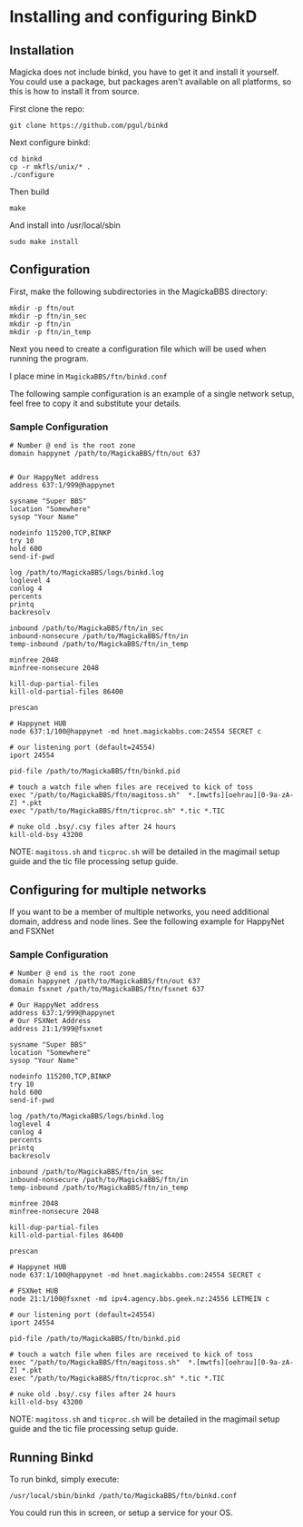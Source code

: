 # Installing and configuring BinkD

## Installation

Magicka does not include binkd, you have to get it and install it yourself. You could use a package, but packages aren't available on all platforms, so this is how to install it from source.

First clone the repo:

    git clone https://github.com/pgul/binkd

Next configure binkd:

    cd binkd
    cp -r mkfls/unix/* .
    ./configure

Then build

    make

And install into /usr/local/sbin

    sudo make install

## Configuration

First, make the following subdirectories in the MagickaBBS directory:

    mkdir -p ftn/out
    mkdir -p ftn/in_sec
    mkdir -p ftn/in
    mkdir -p ftn/in_temp


Next you need to create a configuration file which will be used when running the program.

I place mine in `MagickaBBS/ftn/binkd.conf`

The following sample configuration is an example of a single network setup, feel free to copy it and substitute your details.

### Sample Configuration

    # Number @ end is the root zone
    domain happynet /path/to/MagickaBBS/ftn/out 637


    # Our HappyNet address
    address 637:1/999@happynet

    sysname "Super BBS"
    location "Somewhere"
    sysop "Your Name"

    nodeinfo 115200,TCP,BINKP
    try 10
    hold 600
    send-if-pwd

    log /path/to/MagickaBBS/logs/binkd.log
    loglevel 4
    conlog 4
    percents
    printq
    backresolv

    inbound /path/to/MagickaBBS/ftn/in_sec
    inbound-nonsecure /path/to/MagickaBBS/ftn/in
    temp-inbound /path/to/MagickaBBS/ftn/in_temp

    minfree 2048
    minfree-nonsecure 2048

    kill-dup-partial-files
    kill-old-partial-files 86400

    prescan

    # Happynet HUB
    node 637:1/100@happynet -md hnet.magickabbs.com:24554 SECRET c

    # our listening port (default=24554)
    iport 24554

    pid-file /path/to/MagickaBBS/ftn/binkd.pid

    # touch a watch file when files are received to kick of toss
    exec "/path/to/MagickaBBS/ftn/magitoss.sh"  *.[mwtfs][oehrau][0-9a-zA-Z] *.pkt
    exec "/path/to/MagickaBBS/ftn/ticproc.sh" *.tic *.TIC

    # nuke old .bsy/.csy files after 24 hours
    kill-old-bsy 43200

NOTE: `magitoss.sh` and `ticproc.sh` will be detailed in the magimail setup guide and the tic file processing setup guide.

## Configuring for multiple networks

If you want to be a member of multiple networks, you need additional domain, address and node lines. See the following example for HappyNet and FSXNet

### Sample Configuration

    # Number @ end is the root zone
    domain happynet /path/to/MagickaBBS/ftn/out 637
    domain fsxnet /path/to/MagickaBBS/ftn/fsxnet 637

    # Our HappyNet address
    address 637:1/999@happynet
    # Our FSXNet Address
    address 21:1/999@fsxnet

    sysname "Super BBS"
    location "Somewhere"
    sysop "Your Name"

    nodeinfo 115200,TCP,BINKP
    try 10
    hold 600
    send-if-pwd

    log /path/to/MagickaBBS/logs/binkd.log
    loglevel 4
    conlog 4
    percents
    printq
    backresolv

    inbound /path/to/MagickaBBS/ftn/in_sec
    inbound-nonsecure /path/to/MagickaBBS/ftn/in
    temp-inbound /path/to/MagickaBBS/ftn/in_temp

    minfree 2048
    minfree-nonsecure 2048

    kill-dup-partial-files
    kill-old-partial-files 86400

    prescan

    # Happynet HUB
    node 637:1/100@happynet -md hnet.magickabbs.com:24554 SECRET c

    # FSXNet HUB
    node 21:1/100@fsxnet -md ipv4.agency.bbs.geek.nz:24556 LETMEIN c

    # our listening port (default=24554)
    iport 24554

    pid-file /path/to/MagickaBBS/ftn/binkd.pid

    # touch a watch file when files are received to kick of toss
    exec "/path/to/MagickaBBS/ftn/magitoss.sh"  *.[mwtfs][oehrau][0-9a-zA-Z] *.pkt
    exec "/path/to/MagickaBBS/ftn/ticproc.sh" *.tic *.TIC

    # nuke old .bsy/.csy files after 24 hours
    kill-old-bsy 43200

NOTE: `magitoss.sh` and `ticproc.sh` will be detailed in the magimail setup guide and the tic file processing setup guide.

## Running Binkd

To run binkd, simply execute:

    /usr/local/sbin/binkd /path/to/MagickaBBS/ftn/binkd.conf

You could run this in screen, or setup a service for your OS.
